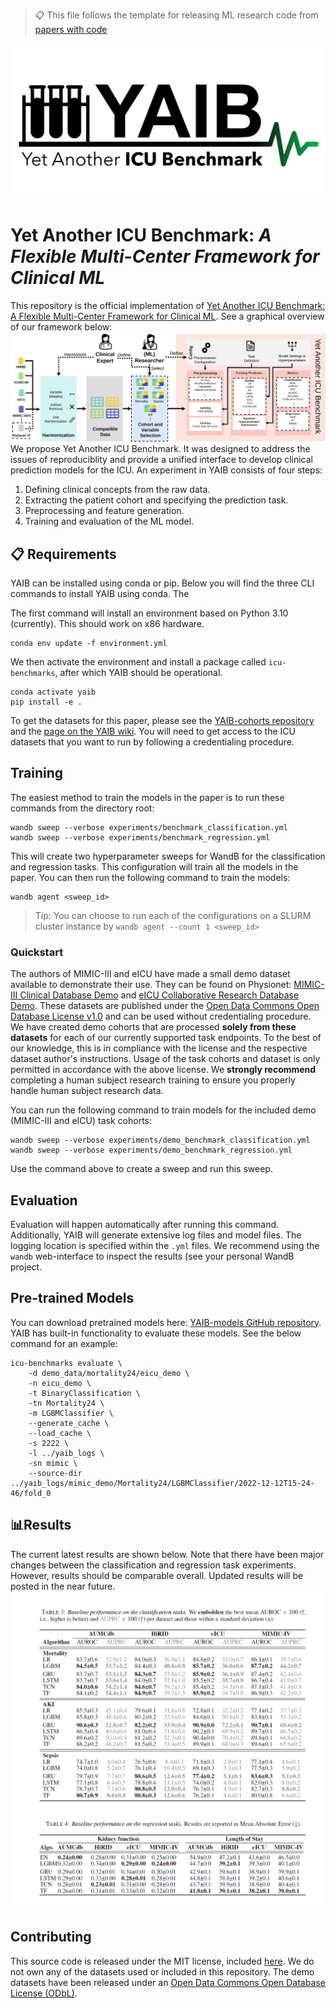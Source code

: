 > 📋 This file follows the template for releasing ML research code
> from [papers with code](https://github.com/paperswithcode/releasing-research-code)

![YAIB](docs/figures/yaib_logo.png)

# Yet Another ICU Benchmark: _A Flexible Multi-Center Framework for Clinical ML_

This repository is the official implementation of [Yet Another ICU Benchmark: A Flexible Multi-Center Framework for Clinical ML](https://arxiv.org/abs/2306.05109).
See a graphical overview of our framework below:
![yaib_flow](docs/figures/yaib_flow_combined.svg)
We propose Yet Another ICU Benchmark. It was designed to address the issues of reproduciblity and provide a unified interface to develop
clinical prediction models for the ICU. An experiment in YAIB consists of four steps: 
1) Defining clinical concepts from the raw data.
2) Extracting the patient cohort and specifying the prediction task.
3) Preprocessing and feature generation.
4) Training and evaluation of the ML model.

## 📋 Requirements

YAIB can be installed using conda or pip. Below you will find the three CLI commands to install YAIB using conda.
The

The first command will install an environment based on Python 3.10 (currently).
This should work on x86 hardware.

```
conda env update -f environment.yml
```

We then activate the environment and install a package called `icu-benchmarks`, after which YAIB should be operational.

```
conda activate yaib
pip install -e .
```

To get the datasets for this paper, please see the [YAIB-cohorts repository](https://github.com/rvandewater/YAIB-cohorts) and
the [page on the YAIB wiki](https://github.com/rvandewater/YAIB/wiki/Generating-Cohorts). You
will need to get access to the ICU datasets that you want to run by following a credentialing procedure.

## Training

The easiest method to train the models in the paper is to run these commands from the directory root:

```train
wandb sweep --verbose experiments/benchmark_classification.yml
wandb sweep --verbose experiments/benchmark_regression.yml
```

This will create two hyperparameter sweeps for WandB for the classification and regression tasks.
This configuration will train all the models in the paper. You can then run the following command to train the models:

```train
wandb agent <sweep_id>
```

> Tip: You can choose to run each of the configurations on a SLURM cluster instance by `wandb agent --count 1 <sweep_id>`

### Quickstart
The authors of MIMIC-III and eICU have made a small demo dataset available to demonstrate their use. They can be found on Physionet: [MIMIC-III Clinical Database Demo](https://physionet.org/content/mimiciii-demo/1.4/) and [eICU Collaborative Research Database Demo](https://physionet.org/content/eicu-crd-demo/2.0.1/). These datasets are published under the [Open Data Commons Open Database License v1.0](https://opendatacommons.org/licenses/odbl/1-0/) and can be used without credentialing procedure. We have created demo cohorts that are processed **solely from these datasets** for each of our currently supported task endpoints. To the best of our knowledge, this is in compliance with the license and the respective dataset author's instructions. Usage of the task cohorts and dataset is only permitted in accordance with the above license.
We **strongly recommend** completing a human subject research training to ensure you properly handle human subject research data. 

You can run the following command to train models for the included demo
(MIMIC-III and eICU) task
cohorts:

```train
wandb sweep --verbose experiments/demo_benchmark_classification.yml
wandb sweep --verbose experiments/demo_benchmark_regression.yml
```

Use the command above to create a sweep and run this sweep.

## Evaluation

Evaluation will happen automatically after running this command. Additionally, YAIB will generate extensive log files and
model files. The logging location is specified within the `.yml` files. We recommend using the `wandb` web-interface to inspect
the results (see your personal WandB project.

## Pre-trained Models

You can download pretrained models here: [YAIB-models GitHub repository](https://github.com/rvandewater/YAIB-models).
YAIB has built-in functionality to evaluate these models. See the below command for an example:

```
icu-benchmarks evaluate \
    -d demo_data/mortality24/eicu_demo \
    -n eicu_demo \
    -t BinaryClassification \
    -tn Mortality24 \
    -m LGBMClassifier \
    --generate_cache \
    --load_cache \
    -s 2222 \
    -l ../yaib_logs \
    -sn mimic \
    --source-dir ../yaib_logs/mimic_demo/Mortality24/LGBMClassifier/2022-12-12T15-24-46/fold_0
```

## 📊Results

The current latest results are shown below. Note that there have been major changes between the classification and regression
task experiments. However, results should be comparable overall. Updated results will be posted in the near future.
![Results](docs/figures/results_yaib.png)

## Contributing

This source code is released under the MIT license, included [here](LICENSE). We do not own any of the datasets used or
included in this repository. The demo datasets have been released under
an [Open Data Commons Open Database License (ODbL)](https://opendatacommons.org/licenses/odbl/1-0/).
